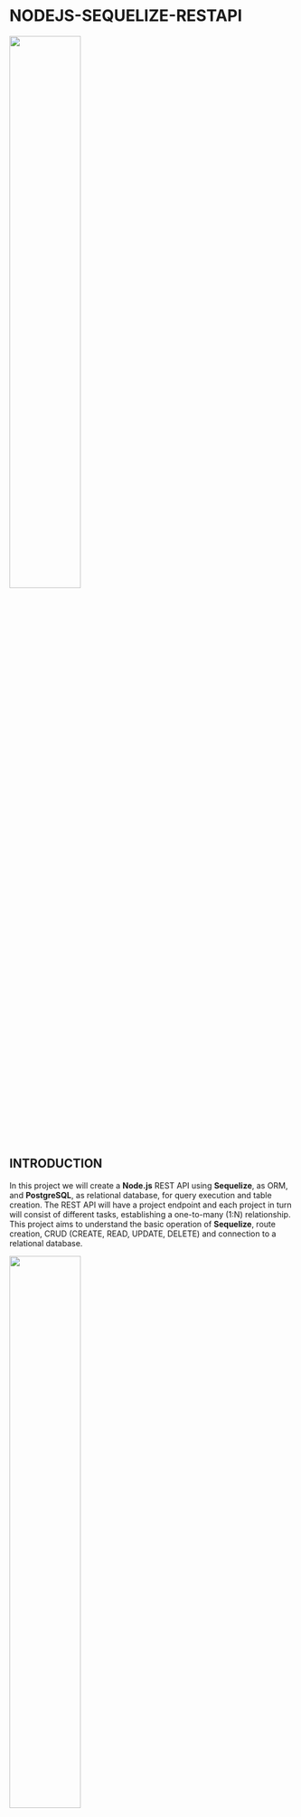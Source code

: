 # NODEJS-SEQUELIZE-RESTAPI

<img width="50%" src="https://i.postimg.cc/C5y1j08k/SEQUELIZE-REST-API.jpg" />

## INTRODUCTION

In this project we will create a **Node.js** REST API using **Sequelize**, as ORM, and **PostgreSQL**, as relational database, for query execution and table creation.
The REST API will have a project endpoint and each project in turn will consist of different tasks, establishing a one-to-many (1:N) relationship.
This project aims to understand the basic operation of **Sequelize**, route creation, CRUD (CREATE, READ, UPDATE, DELETE) and connection to a relational database.

<img width="50%" src="https://i.postimg.cc/Fsk85772/PROJECTSDB-ERD.jpg" >

## TECHNOLOGIES

- Node.js
- Sequelize
- Express.js
- PostgreSQL

## INSTALLATION

1. Install **Node.js**.
2. Install **PostgreSQL**.
3. Create a database with the name `projectsdb`.
4. Create an .env file inside ./NODEJS-SEQUELIZE-RESTAPI and replace `userpostgres` and `passwordpostgres` with your credentials.

```js
DB_NAME = projectsdb
DB_USER = userpostgres
DB_PASSWORD = passwordpostgres
```

5. Use the **npm** package manager to install.
6. Execute the command from the terminal located in ./NODEJS-SEQUELIZE-RESTAPI.

```shell
npm i
```

## EXECUTION

Execute the command from the terminal located in ./NODEJS-SEQUELIZE-RESTAPI.

```shell
npm run dev
```
